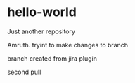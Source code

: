# hello-world
Just another repository

Amruth. tryint to make changes to branch

branch created from jira plugin

second pull
